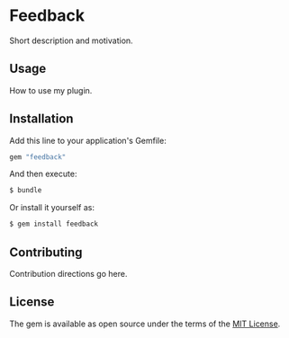 # Feedback
Short description and motivation.

## Usage
How to use my plugin.

## Installation
Add this line to your application's Gemfile:

```ruby
gem "feedback"
```

And then execute:
```bash
$ bundle
```

Or install it yourself as:
```bash
$ gem install feedback
```

## Contributing
Contribution directions go here.

## License
The gem is available as open source under the terms of the [MIT License](https://opensource.org/licenses/MIT).
